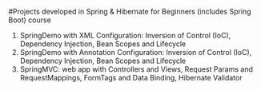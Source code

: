 #Projects developed in Spring & Hibernate for Beginners (includes Spring Boot) course

1. SpringDemo with XML Configuration: Inversion of Control (IoC), Dependency Injection, Bean Scopes and Lifecycle
2. SpringDemo with Annotation Configuration: Inversion of Control (IoC), Dependency Injection, Bean Scopes and Lifecycle
3. SpringMVC: web app with Controllers and Views, Request Params and RequestMappings, FormTags and Data Binding, Hibernate Validator
